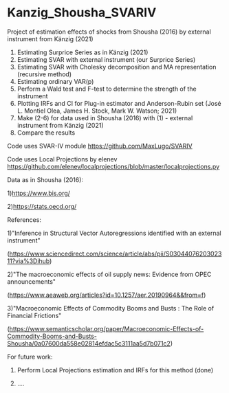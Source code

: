 # Kanzig_Shousha_SVARIV
Project of estimation effects of shocks from Shousha (2016) by external instrument from Känzig (2021)

1) Estimating Surprice Series as in Känzig (2021)
2) Estimating SVAR with external instrument (our Surprice Series)
3) Estimating SVAR with Cholesky decomposition and MA representation (recursive method)
4) Estimating ordinary VAR(p)
5) Perform a Wald test and F-test to determine the strength of the instrument
6) Plotting IRFs and CI for Plug-in estimator and Anderson-Rubin set (José L. Montiel Olea, James H. Stock, Mark W. Watson; 2021)
7) Make (2-6) for data used in Shousha (2016) with (1) - external instrument from Känzig (2021)
8) Compare the results
 
Code uses SVAR-IV module 
https://github.com/MaxLugo/SVARIV

Code uses Local Projections by elenev 
https://github.com/elenev/localprojections/blob/master/localprojections.py

Data as in Shousha (2016):

1)https://www.bis.org/

2)https://stats.oecd.org/




References:

1)"Inference in Structural Vector Autoregressions identified with an external instrument"

(https://www.sciencedirect.com/science/article/abs/pii/S0304407620302311?via%3Dihub)

2)"The macroeconomic effects of oil supply news: Evidence from OPEC announcements" 

(https://www.aeaweb.org/articles?id=10.1257/aer.20190964&&from=f)

3)"Macroeconomic Effects of Commodity Booms and Busts : The Role of Financial Frictions"

(https://www.semanticscholar.org/paper/Macroeconomic-Effects-of-Commodity-Booms-and-Busts-Shousha/0a07600da558e02814efdac5c3111aa5d7b071c2)



For future work:

1) Perform Local Projections estimation and IRFs for this method (done)
   
3) ....
